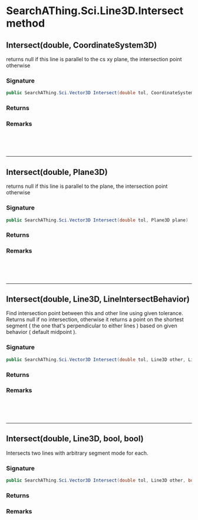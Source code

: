 # SearchAThing.Sci.Line3D.Intersect method
## Intersect(double, CoordinateSystem3D)
returns null if this line is parallel to the cs xy plane,
            the intersection point otherwise

### Signature
```csharp
public SearchAThing.Sci.Vector3D Intersect(double tol, CoordinateSystem3D cs)
```
### Returns

### Remarks


<p>&nbsp;</p>
<p>&nbsp;</p>
<hr/>

## Intersect(double, Plane3D)
returns null if this line is parallel to the plane,
            the intersection point otherwise

### Signature
```csharp
public SearchAThing.Sci.Vector3D Intersect(double tol, Plane3D plane)
```
### Returns

### Remarks


<p>&nbsp;</p>
<p>&nbsp;</p>
<hr/>

## Intersect(double, Line3D, LineIntersectBehavior)
Find intersection point between this and other line using given tolerance.
            Returns null if no intersection, otherwise it returns a point on
            the shortest segment ( the one that's perpendicular to either lines )
            based on given behavior ( default midpoint ).

### Signature
```csharp
public SearchAThing.Sci.Vector3D Intersect(double tol, Line3D other, LineIntersectBehavior behavior = 0)
```
### Returns

### Remarks


<p>&nbsp;</p>
<p>&nbsp;</p>
<hr/>

## Intersect(double, Line3D, bool, bool)
Intersects two lines with arbitrary segment mode for each.

### Signature
```csharp
public SearchAThing.Sci.Vector3D Intersect(double tol, Line3D other, bool thisSegment, bool otherSegment)
```
### Returns

### Remarks


